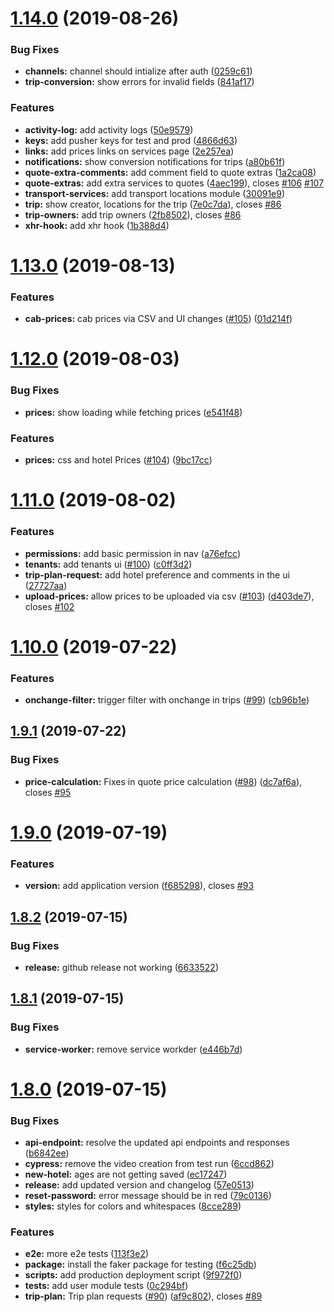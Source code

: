 # [1.14.0](https://github.com/tourepedia/tp-admin-ui/compare/v1.13.0...v1.14.0) (2019-08-26)


### Bug Fixes

* **channels:** channel should intialize after auth ([0259c61](https://github.com/tourepedia/tp-admin-ui/commit/0259c61))
* **trip-conversion:** show errors for invalid fields ([841af17](https://github.com/tourepedia/tp-admin-ui/commit/841af17))


### Features

* **activity-log:** add activity logs ([50e9579](https://github.com/tourepedia/tp-admin-ui/commit/50e9579))
* **keys:** add pusher keys for test and prod ([4866d63](https://github.com/tourepedia/tp-admin-ui/commit/4866d63))
* **links:** add prices links on services page ([2e257ea](https://github.com/tourepedia/tp-admin-ui/commit/2e257ea))
* **notifications:** show conversion notifications for trips ([a80b61f](https://github.com/tourepedia/tp-admin-ui/commit/a80b61f))
* **quote-extra-comments:** add comment field to quote extras ([1a2ca08](https://github.com/tourepedia/tp-admin-ui/commit/1a2ca08))
* **quote-extras:** add extra services to quotes ([4aec199](https://github.com/tourepedia/tp-admin-ui/commit/4aec199)), closes [#106](https://github.com/tourepedia/tp-admin-ui/issues/106) [#107](https://github.com/tourepedia/tp-admin-ui/issues/107)
* **transport-services:** add transport locations module ([30091e9](https://github.com/tourepedia/tp-admin-ui/commit/30091e9))
* **trip:** show creator, locations for the trip ([7e0c7da](https://github.com/tourepedia/tp-admin-ui/commit/7e0c7da)), closes [#86](https://github.com/tourepedia/tp-admin-ui/issues/86)
* **trip-owners:** add trip owners ([2fb8502](https://github.com/tourepedia/tp-admin-ui/commit/2fb8502)), closes [#86](https://github.com/tourepedia/tp-admin-ui/issues/86)
* **xhr-hook:** add xhr hook ([1b388d4](https://github.com/tourepedia/tp-admin-ui/commit/1b388d4))

# [1.13.0](https://github.com/tourepedia/tp-admin-ui/compare/v1.12.0...v1.13.0) (2019-08-13)


### Features

* **cab-prices:** cab prices via CSV and UI changes ([#105](https://github.com/tourepedia/tp-admin-ui/issues/105)) ([01d214f](https://github.com/tourepedia/tp-admin-ui/commit/01d214f))

# [1.12.0](https://github.com/tourepedia/tp-admin-ui/compare/v1.11.0...v1.12.0) (2019-08-03)


### Bug Fixes

* **prices:** show loading while fetching prices ([e541f48](https://github.com/tourepedia/tp-admin-ui/commit/e541f48))


### Features

* **prices:** css and hotel Prices ([#104](https://github.com/tourepedia/tp-admin-ui/issues/104)) ([9bc17cc](https://github.com/tourepedia/tp-admin-ui/commit/9bc17cc))

# [1.11.0](https://github.com/tourepedia/tp-admin-ui/compare/v1.10.0...v1.11.0) (2019-08-02)


### Features

* **permissions:** add basic permission in nav ([a76efcc](https://github.com/tourepedia/tp-admin-ui/commit/a76efcc))
* **tenants:** add tenants ui ([#100](https://github.com/tourepedia/tp-admin-ui/issues/100)) ([c0ff3d2](https://github.com/tourepedia/tp-admin-ui/commit/c0ff3d2))
* **trip-plan-request:** add hotel preference and comments in the ui ([27727aa](https://github.com/tourepedia/tp-admin-ui/commit/27727aa))
* **upload-prices:** allow prices to be uploaded via csv ([#103](https://github.com/tourepedia/tp-admin-ui/issues/103)) ([d403de7](https://github.com/tourepedia/tp-admin-ui/commit/d403de7)), closes [#102](https://github.com/tourepedia/tp-admin-ui/issues/102)

# [1.10.0](https://github.com/tourepedia/tp-admin-ui/compare/v1.9.1...v1.10.0) (2019-07-22)


### Features

* **onchange-filter:** trigger filter with onchange in trips ([#99](https://github.com/tourepedia/tp-admin-ui/issues/99)) ([cb96b1e](https://github.com/tourepedia/tp-admin-ui/commit/cb96b1e))

## [1.9.1](https://github.com/tourepedia/tp-admin-ui/compare/v1.9.0...v1.9.1) (2019-07-22)


### Bug Fixes

* **price-calculation:** Fixes in quote price calculation ([#98](https://github.com/tourepedia/tp-admin-ui/issues/98)) ([dc7af6a](https://github.com/tourepedia/tp-admin-ui/commit/dc7af6a)), closes [#95](https://github.com/tourepedia/tp-admin-ui/issues/95)

# [1.9.0](https://github.com/tourepedia/tp-admin-ui/compare/v1.8.2...v1.9.0) (2019-07-19)


### Features

* **version:** add application version ([f685298](https://github.com/tourepedia/tp-admin-ui/commit/f685298)), closes [#93](https://github.com/tourepedia/tp-admin-ui/issues/93)

## [1.8.2](https://github.com/tourepedia/tp-admin-ui/compare/v1.8.1...v1.8.2) (2019-07-15)


### Bug Fixes

* **release:** github release not working ([6633522](https://github.com/tourepedia/tp-admin-ui/commit/6633522))

## [1.8.1](https://github.com/tourepedia/tp-admin-ui/compare/v1.8.0...v1.8.1) (2019-07-15)


### Bug Fixes

* **service-worker:** remove service workder ([e446b7d](https://github.com/tourepedia/tp-admin-ui/commit/e446b7d))

# [1.8.0](https://github.com/tourepedia/tp-admin-ui/compare/v1.7.0...v1.8.0) (2019-07-15)


### Bug Fixes

* **api-endpoint:** resolve the updated api endpoints and responses ([b6842ee](https://github.com/tourepedia/tp-admin-ui/commit/b6842ee))
* **cypress:** remove the video creation from test run ([6ccd862](https://github.com/tourepedia/tp-admin-ui/commit/6ccd862))
* **new-hotel:** ages are not getting saved ([ec17247](https://github.com/tourepedia/tp-admin-ui/commit/ec17247))
* **release:** add updated version and changelog ([57e0513](https://github.com/tourepedia/tp-admin-ui/commit/57e0513))
* **reset-password:** error message should be in red ([79c0136](https://github.com/tourepedia/tp-admin-ui/commit/79c0136))
* **styles:** styles for colors and whitespaces ([8cce289](https://github.com/tourepedia/tp-admin-ui/commit/8cce289))


### Features

* **e2e:** more e2e tests ([113f3e2](https://github.com/tourepedia/tp-admin-ui/commit/113f3e2))
* **package:** install the faker package for testing ([f6c25db](https://github.com/tourepedia/tp-admin-ui/commit/f6c25db))
* **scripts:** add production deployment script ([9f972f0](https://github.com/tourepedia/tp-admin-ui/commit/9f972f0))
* **tests:** add user module tests ([0c294bf](https://github.com/tourepedia/tp-admin-ui/commit/0c294bf))
* **trip-plan:** Trip plan requests ([#90](https://github.com/tourepedia/tp-admin-ui/issues/90)) ([af9c802](https://github.com/tourepedia/tp-admin-ui/commit/af9c802)), closes [#89](https://github.com/tourepedia/tp-admin-ui/issues/89)
